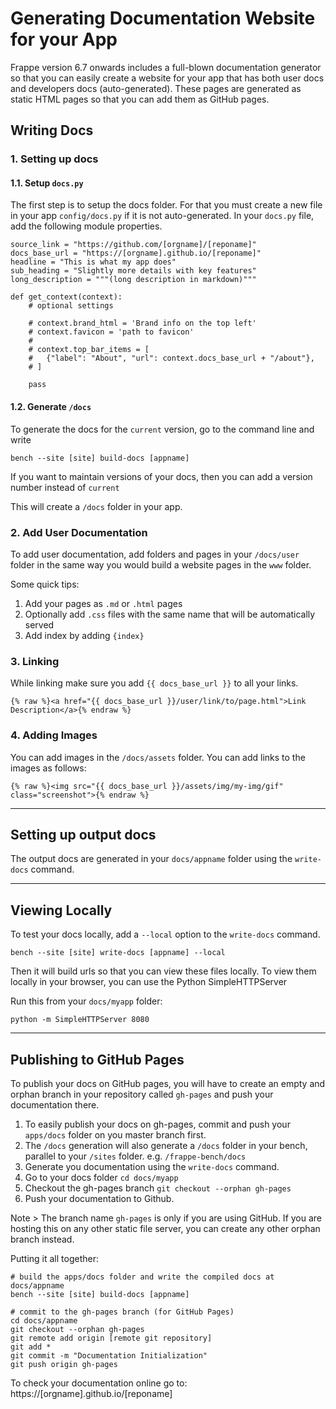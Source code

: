 # Generating Documentation Website for your App

Frappe version 6.7 onwards includes a full-blown documentation generator so that you can easily create a website for your app that has both user docs and developers docs (auto-generated). These pages are generated as static HTML pages so that you can add them as GitHub pages.

## Writing Docs

### 1. Setting up docs

#### 1.1. Setup `docs.py`

The first step is to setup the docs folder. For that you must create a new file in your app `config/docs.py` if it is not auto-generated. In your `docs.py` file, add the following module properties.


    source_link = "https://github.com/[orgname]/[reponame]"
    docs_base_url = "https://[orgname].github.io/[reponame]"
    headline = "This is what my app does"
    sub_heading = "Slightly more details with key features"
    long_description = """(long description in markdown)"""

    def get_context(context):
        # optional settings

        # context.brand_html = 'Brand info on the top left'
        # context.favicon = 'path to favicon'
        #
        # context.top_bar_items = [
        #   {"label": "About", "url": context.docs_base_url + "/about"},
        # ]

    	pass

#### 1.2. Generate `/docs`

To generate the docs for the `current` version, go to the command line and write

    bench --site [site] build-docs [appname]
    
If you want to maintain versions of your docs, then you can add a version number instead of `current`

This will create a `/docs` folder in your app.

### 2. Add User Documentation

To add user documentation, add folders and pages in your `/docs/user` folder in the same way you would build a website pages in the `www` folder.

Some quick tips:

1. Add your pages as `.md` or `.html` pages
2. Optionally add `.css` files with the same name that will be automatically served
3. Add index by adding `{index}`

### 3. Linking

While linking make sure you add `{{ docs_base_url }}` to all your links.


    {% raw %}<a href="{{ docs_base_url }}/user/link/to/page.html">Link Description</a>{% endraw %}


### 4. Adding Images

You can add images in the `/docs/assets` folder. You can add links to the images as follows:

    {% raw %}<img src="{{ docs_base_url }}/assets/img/my-img/gif" class="screenshot">{% endraw %}

---

## Setting up output docs

The output docs are generated in your `docs/appname` folder using the `write-docs` command.

---

## Viewing Locally

To test your docs locally, add a `--local` option to the `write-docs` command.

    bench --site [site] write-docs [appname] --local

Then it will build urls so that you can view these files locally. To view them locally in your browser, you can use the Python SimpleHTTPServer

Run this from your `docs/myapp` folder:

    python -m SimpleHTTPServer 8080

---

## Publishing to GitHub Pages

To publish your docs on GitHub pages, you will have to create an empty and orphan branch in your repository called `gh-pages` and push your documentation there.

1. To easily publish your docs on gh-pages, commit and push your `apps/docs` folder on you master branch first.
2. The `/docs` generation will also generate a `/docs` folder in your bench, parallel to your `/sites` folder. e.g. `/frappe-bench/docs`
3. Generate you documentation using the `write-docs` command.
4. Go to your docs folder `cd docs/myapp`
5. Checkout the gh-pages branch `git checkout --orphan gh-pages`
6. Push your documentation to Github.

Note > The branch name `gh-pages` is only if you are using GitHub. If you are hosting this on any other static file server, you can create any other orphan branch instead.

Putting it all together:

    # build the apps/docs folder and write the compiled docs at docs/appname
    bench --site [site] build-docs [appname]

    # commit to the gh-pages branch (for GitHub Pages)
    cd docs/appname
    git checkout --orphan gh-pages
    git remote add origin [remote git repository]
    git add *
    git commit -m "Documentation Initialization"
    git push origin gh-pages

To check your documentation online go to: https://[orgname].github.io/[reponame]
